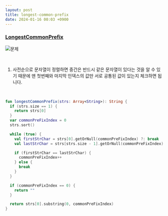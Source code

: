 ```yaml
---
layout: post
title: longest-common-prefix
date: 2024-01-16 00:03 +0900
---
```


### [LongestCommonPrefix](https://leetcode.com/explore/learn/card/array-and-string/203/introduction-to-string/1162/)

![문제]({{site.url}}/assets/images/longestcommonprefix.png)

<br> 

1. 사전순으로 문자열이 정렬하면 중간은 반드시 같은 문자열이 있다는 것을 알 수 있기 때문에 맨 첫번째와 마지막 인덱스의 값만 서로 공통된 값이 있는지 체크하면 됩니다.

<br>

```kotlin
fun longestCommonPrefix(strs: Array<String>): String {
  if (strs.size == 1) {
    return strs[0]
  }
  var commonPreFixIndex = 0
  strs.sort()

  while (true) {
    val firstStrChar = strs[0].getOrNull(commonPreFixIndex) ?: break
    val lastStrChar = strs[strs.size - 1].getOrNull(commonPreFixIndex) ?: break

    if (firstStrChar == lastStrChar) {
      commonPreFixIndex++
    } else {
      break
    }
  }

  if (commonPreFixIndex == 0) {
    return ""
  }

  return strs[0].substring(0, commonPreFixIndex)
}


```
